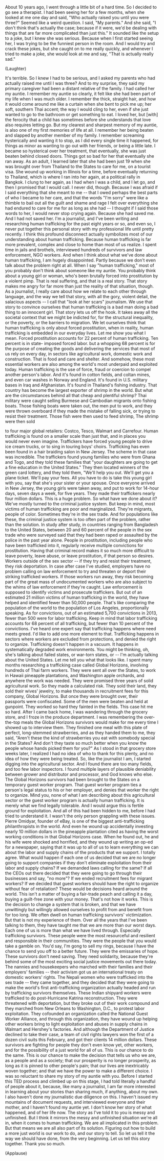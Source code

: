 
About 10 years ago, I went through
a little bit of a hard time.
So I decided to go see a therapist.
I had been seeing her for a few months,
when she looked at me one day and said,
&quot;Who actually raised you
until you were three?&quot;
Seemed like a weird question.
I said, &quot;My parents.&quot;
And she said, &quot;I don&#39;t think
that&#39;s actually the case;
because if it were,
we&#39;d be dealing with things that are
far more complicated than just this.&quot;
It sounded like the setup to a joke,
but I knew she was serious.
Because when I first started seeing her,
I was trying to be
the funniest person in the room.
And I would try and crack these jokes,
but she caught on to me really quickly,
and whenever I tried to make a joke,
she would look at me and say,
&quot;That is actually really sad.&quot;

(Laughter)

It&#39;s terrible.
So I knew I had to be serious,
and I asked my parents
who had actually raised me
until I was three?
And to my surprise, they said
my primary caregiver had been
a distant relative of the family.
I had called her my auntie.
I remember my auntie so clearly,
it felt like she had been part of my life
when I was much older.
I remember the thick, straight hair,
and how it would come around
me like a curtain
when she bent to pick me up;
her soft, southern Thai accent;
the way I would cling to her,
even if she just wanted to go
to the bathroom
or get something to eat.
I loved her, but [with] the ferocity
that a child has sometimes
before she understands that love
also requires letting go.
But my clearest and sharpest
memory of my auntie,
is also one of my first
memories of life at all.
I remember her being beaten and slapped
by another member of my family.
I remember screaming hysterically
and wanting it to stop,
as I did every single time it happened,
for things as minor as wanting
to go out with her friends,
or being a little late.
I became so hysterical over her treatment,
that eventually, she was just
beaten behind closed doors.
Things got so bad for her
that eventually she ran away.
As an adult, I learned later
that she had been just 19
when she was brought over from Thailand
to the States to care for me,
on a tourist visa.
She wound up working
in Illinois for a time,
before eventually returning to Thailand,
which is where I ran into her again,
at a political rally in Bangkok.
I clung to her again, as I had
when I was a child,
and I let go, and then
I promised that I would call.
I never did, though.
Because I was afraid if I said
everything that she meant to me --
that I owed perhaps the best parts
of who I became to her care,
and that the words &quot;I&#39;m sorry&quot;
were like a thimble
to bail out all the guilt
and shame and rage I felt
over everything she had endured
to care for me for as long as she had --
I thought if I said those words to her,
I would never stop crying again.
Because she had saved me.
And I had not saved her.
I&#39;m a journalist, and I&#39;ve been writing
and researching human trafficking
for the past eight years or so,
and even so, I never put together
this personal story
with my professional life
until pretty recently.
I think this profound disconnect
actually symbolizes
most of our understanding
about human trafficking.
Because human trafficking is far more
prevalent, complex and close to home
than most of us realize.
I spent time in jails and brothels,
interviewed hundreds of survivors
and law enforcement, NGO workers.
And when I think about what we&#39;ve done
about human trafficking,
I am hugely disappointed.
Partly because we don&#39;t even talk
about the problem right at all.
When I say &quot;human trafficking,&quot;
most of you probably don&#39;t think
about someone like my auntie.
You probably think
about a young girl or woman,
who&#39;s been brutally forced
into prostitution by a violent pimp.
That is real suffering,
and that is a real story.
That story makes me angry
for far more than just the reality
of that situation, though.
As a journalist, I really care about how
we relate to each other through language,
and the way we tell that story,
with all the gory, violent detail,
the salacious aspects -- I call that
&quot;look at her scars&quot; journalism.
We use that story to convince ourselves
that human trafficking is a bad man
doing a bad thing to an innocent girl.
That story lets us off the hook.
It takes away all the societal context
that we might be indicted for,
for the structural inequality,
or the poverty,
or the barriers to migration.
We let ourselves think
that human trafficking is only
about forced prostitution,
when in reality,
human trafficking is embedded
in our everyday lives.
Let me show you what I mean.
Forced prostitution accounts for
22 percent of human trafficking.
Ten percent is in state-
imposed forced labor.
but a whopping 68 percent
is for the purpose of creating the goods
and delivering the services
that most of us rely on every day,
in sectors like agricultural work,
domestic work and construction.
That is food and care and shelter.
And somehow, these most essential workers
are also among the world&#39;s most underpaid
and exploited today.
Human trafficking is the use
of force, fraud or coercion
to compel another person&#39;s labor.
And it&#39;s found in cotton fields,
and coltan mines,
and even car washes in Norway and England.
It&#39;s found in U.S. military
bases in Iraq and Afghanistan.
It&#39;s found in Thailand&#39;s fishing industry.
That country has become the largest
exporter of shrimp in the world.
But what are the circumstances
behind all that cheap
and plentiful shrimp?
Thai military were caught selling
Burmese and Cambodian migrants
onto fishing boats.
Those fishing boats were taken out,
the men put to work,
and they were thrown overboard
if they made the mistake of falling sick,
or trying to resist their treatment.
Those fish were then used to feed shrimp,
The shrimp were then sold

to four major global retailers:
Costco, Tesco, Walmart and Carrefour.
Human trafficking is found
on a smaller scale than just that,
and in places you would
never even imagine.
Traffickers have forced young people
to drive ice cream trucks,
or to sing in touring boys&#39; choirs.
Trafficking has even been found
in a hair braiding salon in New Jersey.
The scheme in that case was incredible.
The traffickers found young families
who were from Ghana and Togo,
and they told these families that
&quot;your daughters are going to get
a fine education in the United States.&quot;
They then located winners
of the green card lottery,
and they told them, &quot;We&#39;ll help you out.
We&#39;ll get you a plane ticket.
We&#39;ll pay your fees.
All you have to do is take
this young girl with you,
say that she&#39;s your sister or your spouse.
Once everyone arrived in New Jersey,
the young girls were taken away,
and put to work for 14-hour days,
seven days a week, for five years.
They made their traffickers
nearly four million dollars.
This is a huge problem.
So what have we done about it?
We&#39;ve mostly turned
to the criminal justice system.
But keep in mind, most victims of human
trafficking are poor and marginalized.
They&#39;re migrants, people of color.
Sometimes they&#39;re in the sex trade.
And for populations like these,
the criminal justice system is
too often part of the problem,
rather than the solution.
In study after study, in countries ranging
from Bangladesh to the United States,
between 20 and 60 percent of the people
in the sex trade who were surveyed
said that they had been raped or assaulted
by the police in the past year alone.
People in prostitution, including people
who have been trafficked into it,
regularly receive multiple
convictions for prostitution.
Having that criminal record makes it
so much more difficult
to leave poverty, leave abuse,
or leave prostitution,
if that person so desires.
Workers outside of the sex sector --
if they try and resist their treatment,
they risk deportation.
In case after case I&#39;ve studied,
employers have no problem
calling on law enforcement
to try and threaten or deport
their striking trafficked workers.
If those workers run away,
they risk becoming part of the great mass
of undocumented workers
who are also subject to the whims
of law enforcement if they&#39;re caught.
Law enforcement is supposed to identify
victims and prosecute traffickers.
But out of an estimated 21 million victims
of human trafficking in the world,
they have helped and identified
fewer than 50,000 people.
That&#39;s like comparing
the population of the world
to the population of Los Angeles,
proportionally speaking.
As for convictions, out of an estimated
5,700 convictions in 2013,
fewer than 500 were for labor trafficking.
Keep in mind that labor trafficking
accounts for 68 percent
of all trafficking,
but fewer than 10 percent
of the convictions.
I&#39;ve heard one expert say that trafficking
happens where need meets greed.
I&#39;d like to add one more element to that.
Trafficking happens in sectors where
workers are excluded from protections,
and denied the right to organize.
Trafficking doesn&#39;t happen in a vacuum.
It happens in systematically
degraded work environments.
You might be thinking,
oh, she&#39;s talking about failed states,
or war-torn states, or --
I&#39;m actually talking
about the United States.
Let me tell you what that looks like.
I spent many months researching
a trafficking case called Global Horizons,
involving hundreds of Thai farm workers.
They were sent all over the States,
to work in Hawaii pineapple plantations,
and Washington apple orchards,
and anywhere the work was needed.
They were promised three years
of solid agricultural work.
So they made a calculated risk.
They sold their land, they sold
their wives&#39; jewelry,
to make thousands in recruitment fees
for this company, Global Horizons.
But once they were brought over,
their passports were confiscated.
Some of the men were beaten
and held at gunpoint.
They worked so hard
they fainted in the fields.
This case hit me so hard.
After I came back home,
I was wandering through the grocery store,
and I froze in the produce department.
I was remembering the over-the-top meals
the Global Horizons survivors
would make for me every time
I showed up to interview them.
They finished one meal with this plate
of perfect, long-stemmed strawberries,
and as they handed them to me, they said,
&quot;Aren&#39;t these the kind of strawberries
you eat with somebody special
in the States?
And don&#39;t they taste so much better
when you know the people
whose hands picked them for you?&quot;
As I stood in that grocery store weeks
later, I realized I had no idea
of who to thank for this plenty,
and no idea of how
they were being treated.
So, like the journalist I am, I started
digging into the agricultural sector.
And I found there are too many fields,
and too few labor inspectors.
I found multiple layers
of plausible deniability
between grower and distributor
and processor, and God knows who else.
The Global Horizons survivors had been
brought to the States
on a temporary guest worker program.
That guest worker program
ties a person&#39;s legal status
to his or her employer,
and denies that worker
the right to organize.
Mind you, none of what I am describing
about this agricultural sector
or the guest worker program
is actually human trafficking.
It is merely what we find
legally tolerable.
And I would argue this is
fertile ground for exploitation.
And all of this had been hidden to me,
before I had tried to understand it.
I wasn&#39;t the only person
grappling with these issues.
Pierre Omidyar, founder of eBay,
is one of the biggest anti-trafficking
philanthropists in the world.
And even he wound up accidentally
investing nearly 10 million dollars
in the pineapple plantation cited
as having the worst working conditions
in that Global Horizons case.
When he found out, he and his wife
were shocked and horrified,
and they wound up writing
an op-ed for a newspaper,
saying that it was up to all of us
to learn everything we can
about the labor and supply chains
of the products that we support.
I totally agree.
What would happen
if each one of us decided
that we are no longer going
to support companies
if they don&#39;t eliminate exploitation
from their labor and supply chains?
If we demanded laws calling for the same?
If all the CEOs out there decided
that they were going to go through
their businesses and say, &quot;no more&quot;?
If we ended recruitment fees
for migrant workers?
If we decided that guest workers
should have the right to organize
without fear of retaliation?
These would be decisions heard
around the world.
This isn&#39;t a matter of buying
a fair-trade peach
and calling it a day, buying
a guilt-free zone with your money.
That&#39;s not how it works.
This is the decision to change
a system that is broken,
and that we have unwittingly but willingly
allowed ourselves to profit from
and benefit from for too long.
We often dwell on human trafficking
survivors&#39; victimization.
But that is not my experience of them.
Over all the years that I&#39;ve
been talking to them,
they have taught me that we are
more than our worst days.
Each one of us is more
than what we have lived through.
Especially trafficking survivors.
These people were the most resourceful
and resilient and responsible
in their communities.
They were the people that you
would take a gamble on.
You&#39;d say, I&#39;m gong to sell my rings,
because I have the chance
to send you off to a better future.
They were the emissaries of hope.
These survivors don&#39;t need saving.
They need solidarity,
because they&#39;re behind
some of the most exciting
social justice movements out there today.
The nannies and housekeepers
who marched with their families
and their employers&#39; families --
their activism got us
an international treaty
on domestic workers&#39; rights.
The Nepali women who were trafficked
into the sex trade --
they came together, and they decided
that they were going to make the world&#39;s
first anti-trafficking organization
actually headed and run
by trafficking survivors themselves.
These Indian shipyard workers
were trafficked
to do post-Hurricane Katrina
reconstruction.
They were threatened with deportation,
but they broke out of their work compound
and they marched from New Orleans
to Washington, D.C.,
to protest labor exploitation.
They cofounded an organization called
the National Guest Worker Alliance,
and through this organization,
they have wound up helping other workers
bring to light exploitation
and abuses in supply chains
in Walmart and Hershey&#39;s factories.
And although the Department
of Justice declined to take their case,
a team of civil rights lawyers won
the first of a dozen civil suits
this February, and got
their clients 14 million dollars.
These survivors are fighting
for people they don&#39;t even know yet,
other workers, and for the possibility
of a just world for all of us.
This is our chance to do the same.
This is our chance to make the decision
that tells us who we are,
as a people and as a society;
that our prosperity is no
longer prosperity,
as long as it is pinned
to other people&#39;s pain;
that our lives are
inextricably woven together;
and that we have the power
to make a different choice.
I was so reluctant to share
my story of my auntie with you.
Before I started this TED process
and climbed up on this stage,
I had told literally a handful
of people about it,
because, like many a journalist,
I am far more interested in learning
about your stories
than sharing much,
if anything, about my own.
I also haven&#39;t done my journalistic
due diligence on this.
I haven&#39;t issued my mountains
of document requests,
and interviewed everyone and their mother,
and I haven&#39;t found my auntie yet.
I don&#39;t know her story
of what happened, and of her life now.
The story as I&#39;ve told it to you
is messy and unfinished.
But I think it mirrors the messy
and unfinished situation we&#39;re all in,
when it comes to human trafficking.
We are all implicated in this problem.
But that means we are all
also part of its solution.
Figuring out how to build a more
just world is our work to do,
and our story to tell.
So let us tell it the way
we should have done,
from the very beginning.
Let us tell this story together.
Thank you so much.

(Applause)


